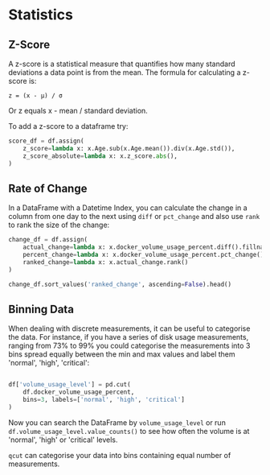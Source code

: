# Statistics

## Z-Score

A z-score is a statistical measure that quantifies how many standard
deviations a data point is from the mean. The formula for calculating
a z-score is: 

```
z = (x - μ) / σ
```

Or z equals x - mean / standard deviation. 

To add a z-score to a dataframe try: 

```python
score_df = df.assign(
    z_score=lambda x: x.Age.sub(x.Age.mean()).div(x.Age.std()),
    z_score_absolute=lambda x: x.z_score.abs(),
)
```

## Rate of Change

In a DataFrame with a Datetime Index, you can calculate the change in a column 
from one day to the next using `diff` or `pct_change` and also use `rank` to 
rank the size of the change: 

```python
change_df = df.assign(
    actual_change=lambda x: x.docker_volume_usage_percent.diff().fillna(0).abs(),
    percent_change=lambda x: x.docker_volume_usage_percent.pct_change().fillna(0).abs(),
    ranked_change=lambda x: x.actual_change.rank()
)

change_df.sort_values('ranked_change', ascending=False).head()
```

## Binning Data

When dealing with discrete measurements, it can be useful to categorise
the data. For instance, if you have a series of disk usage measurements, 
ranging from 73% to 99% you could categorise the measurements into 3 bins 
spread equally between the min and max values and label them 
'normal', 'high', 'critical': 

```python

df['volume_usage_level'] = pd.cut(
    df.docker_volume_usage_percent, 
    bins=3, labels=['normal', 'high', 'critical']
)
```

Now you can search the DataFrame by `volume_usage_level` or run
`df.volume_usage_level.value_counts()` to see how often the volume
is at 'normal', 'high' or 'critical' levels.

`qcut` can categorise your data into bins containing 
equal number of measurements.
